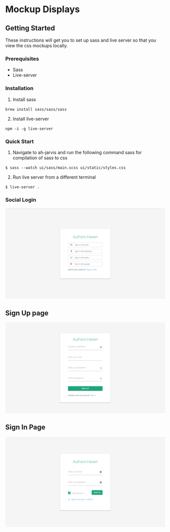 # Mockup Displays

## Getting Started

These instructions will get you to set up sass and live server so that you view the css mockups locally.

### Prerequisites

- Sass
- Live-server

### Installation

1.  Install sass

```
brew install sass/sass/sass
```

2.  Install live-server

```
npm -i -g live-server
```

### Quick Start

1.  Navigate to ah-jarvis and run the following command sass for compilation of sass to css

```
$ sass --watch ui/sass/main.scss ui/static/styles.css
```

2.  Run live server from a different terminal

```
$ live-server .
```

### Social Login

![Social Login Image](./static/assets/images/screenshots/social_signin.png)

## Sign Up page

![Signup Page](./static/assets/images/screenshots/signup.png)

## Sign In Page

![Signin Page](./static/assets/images/screenshots/email_signin.png)
